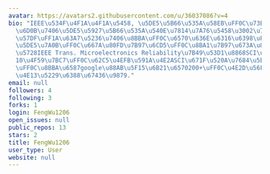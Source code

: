 ```yaml
---
avatar: https://avatars2.githubusercontent.com/u/36037086?v=4
bio: "IEEE\u534F\u4F1A\u4F1A\u5458, \u5DE5\u5B66\u535A\u58EB\uFF0C\u73B0\u4E3A\u5357\
  \u6D0B\u7406\u5DE5\u5927\u5B66\u535A\u540E\u7814\u7A76\u5458\u3002\u7814\u7A76\u9886\
  \u57DF\uFF1A\u63A7\u5236\u7406\u8BBA\uFF0C\u6570\u636E\u6316\u6398\uFF0C\u8F6F\u4EF6\
  \u5DE5\u7A0B\uFF0C\u667A\u80FD\u7B97\u6CD5\uFF0C\u8BA1\u7B97\u673A\u89C6\u89C9\u3002\
  \u5728IEEE Trans. Microelectronics Reliability\u7B49\u53D1\u8868SCI\u8BBA\u6587\
  10\u4F59\u7BC7\uFF0C\u62C5\u4EFB\u591A\u4E2ASCI\u671F\u520A\u7684\u5BA1\u7A3F\u4EBA\
  \uFF0C\u8BBA\u6587google\u88AB\u5F15\u6B21\u6570200+\uFF0C\u4E2D\u56FD\u53D1\u660E\
  \u4E13\u5229\u6388\u67436\u9879."
email: null
followers: 4
following: 3
forks: 1
login: FengWu1206
open_issues: null
public_repos: 13
stars: 2
title: FengWu1206
user_type: User
website: null
---
```

